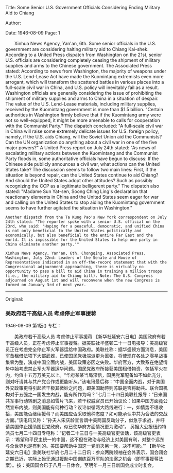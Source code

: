Title: Some Senior U.S. Government Officials Considering Ending Military Aid to Chiang

Author:

Date: 1946-08-09
Page: 1

　　Xinhua News Agency, Yan'an, 6th. Some senior officials in the U.S. government are considering halting military aid to Chiang Kai-shek. According to a United Press dispatch from Washington on the 21st, senior U.S. officials are considering completely ceasing the shipment of military supplies and arms to the Chinese government. The Associated Press stated: According to news from Washington, the majority of weapons under the U.S. Lend-Lease Act have made the Kuomintang extremists even more arrogant, which will transform the scattered battles in various places into a full-scale civil war in China, and U.S. policy will inevitably fail as a result. Washington officials are generally considering the issue of prohibiting the shipment of military supplies and arms to China in a situation of despair. The value of the U.S. Lend-Lease materials, including military supplies, received by the Kuomintang government is more than $1.5 billion. "Certain authorities in Washington firmly believe that if the Kuomintang army were not so well-equipped, it might be more amenable to calls for cooperation with the Communist Party." The dispatch concluded: "A full-scale civil war in China will raise some extremely delicate issues for U.S. foreign policy, namely, if the U.S. aids Chiang, will the Soviet Union aid the Communists? Can the UN organization do anything about a civil war in one of the five major powers?" A United Press report on July 24th stated: "As news of escalating military actions between the Kuomintang and the Communist Party floods in, some authoritative officials have begun to discuss: If the Chinese side publicly announces a civil war, what actions can the United States take? The discussion seems to follow two main lines: First, if the situation is beyond repair, can the United States continue to aid Chiang? And should the United States adopt other attitudes? Such as possibly recognizing the CCP as a legitimate belligerent party." The dispatch also stated: "Madame Sun Yat-sen, Soong Ching Ling's declaration that reactionary elements in China and the United States seem eager for war and calling on the United States to stop aiding the Kuomintang government seems to have further agitated the situation in Washington."
    
    Another dispatch from the Ta Kung Pao's New York correspondent on July 24th stated: "The reporter spoke with a senior U.S. official on the 23rd, who said: 'Hoping for a peaceful, democratic, and unified China is not only beneficial to the United States politically and economically, but also beneficial to the entire Far East and the world. It is impossible for the United States to help one party in China eliminate another party.'"

    Xinhua News Agency, Yan'an, 6th. Chongqing, Associated Press, Washington, July 22nd: Leaders of the Senate and House of Representatives indicated in an off-the-record statement that with the Congressional adjournment approaching, there is virtually no opportunity to pass a bill to aid China in training a million troops (i.e., the military aid to Chiang bill). Note: The U.S. Congress adjourned on August 1st and will reconvene when the new Congress is formed on January 3rd of next year.



<hr /> 

Original: 


### 美政府若干高级人员  考虑停止军事援蒋

1946-08-09
第1版()
专栏：

　　美政府若干高级人员
    考虑停止军事援蒋
    【新华社延安六日电】美国政府有若干高级人员，正在考虑停止军事援蒋。据美联社华盛顿二十一日电报导：美高级官员正在考虑完全停止军火军器运给中国政府。美联社称：据华盛顿方面消息，美国军备租借法项下大部武器，已使国民党极端派更为嚣张，将使现在各处之零星战事集零为整，演成中国全面内战，美国政策必因之失败。华府官方，大致系在绝望情势中始考虑禁止军火军器运华问题。国民党政府所接获美国租借物资，包括军火在内，约值十五万万美元以上。“华府某某当局深信，国民党军配备如不如此充分，则对吁请其与共产党合作或更能听从。”该电讯最后称：“中国全面内战，对于美国外交政策更将引起若干极其微妙之问题，即美国助蒋则苏联是否将助共。联合国机构对于五强之一国发生内战，能有所作为吗？”七月二十四日美联社报导：“日来国共军事行动转剧之消息如雪片飞来，若干权威官员已开始议论：如果中国方面竟公然宣布内战，则美国能有何种行动？议论似循两大路线进行：一，如情势不堪收拾，美国能否继续援蒋？而美国应否采取他种态度？如可能承认中共为合法的交战方面。”该电讯又称：“孙夫人宋庆龄宣言谓中美两国反动分子，似急于求战，并吁请美国停止援助国民党政府，似已使华府方面情况更为激动”。
    另据大公报纽约特派员七月二十四日专电称：“记者二十三日与一美高级官吏谈话，该高级官吏表示：‘希望和平民主统一的中国，这不但在政治与经济上对美国有利，对整个远东与全世界也是有利的。美国要帮助中国这一党消灭另一党，决不可能。’”
    【新华社延安六日电】渝美联社华府七月二十二日讯：参众两院领袖在会外表示，国会闭会之期已近，实际上殆无通过援助中国训练百万军队的法案之机会（即军事援蒋法案）。按：美国国会已于八月一日休会，至明年一月三日新国会成立时复会。
